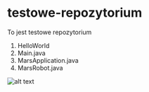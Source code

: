# testowe-repozytorium
To jest testowe repozytorium

1. HelloWorld
2. Main.java
3. MarsApplication.java
4. MarsRobot.java


![alt text](C:\Users\mamaleka\IdeaProjects\indeks.png "Github logo")
